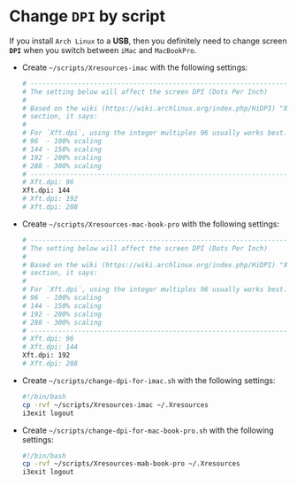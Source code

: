 # Change **`DPI`** by script

If you install `Arch Linux` to a **USB**, then you definitely need to change screen **`DPI`**
when you switch between `iMac` and `MacBookPro`. 

- Create `~/scripts/Xresources-imac` with the following settings:

    ```bash
    # --------------------------------------------------------------------------------
    # The setting below will affect the screen DPI (Dots Per Inch)
    #
    # Based on the wiki (https://wiki.archlinux.org/index.php/HiDPI) "X Resources"
    # section, it says:
    #
    # For `Xft.dpi`, using the integer multiples 96 usually works best. For example:
    # 96  - 100% scaling
    # 144 - 150% scaling
    # 192 - 200% scaling
    # 288 - 300% scaling
    # --------------------------------------------------------------------------------
    # Xft.dpi: 96
    Xft.dpi: 144
    # Xft.dpi: 192
    # Xft.dpi: 288
    ```

- Create `~/scripts/Xresources-mac-book-pro` with the following settings:

    ```bash
    # --------------------------------------------------------------------------------
    # The setting below will affect the screen DPI (Dots Per Inch)
    #
    # Based on the wiki (https://wiki.archlinux.org/index.php/HiDPI) "X Resources"
    # section, it says:
    #
    # For `Xft.dpi`, using the integer multiples 96 usually works best. For example:
    # 96  - 100% scaling
    # 144 - 150% scaling
    # 192 - 200% scaling
    # 288 - 300% scaling
    # --------------------------------------------------------------------------------
    # Xft.dpi: 96
    # Xft.dpi: 144
    Xft.dpi: 192
    # Xft.dpi: 288
    ```

- Create `~/scripts/change-dpi-for-imac.sh` with the following settings:

    ```bash
    #!/bin/bash
    cp -rvf ~/scripts/Xresources-imac ~/.Xresources
    i3exit logout
    ```

- Create `~/scripts/change-dpi-for-mac-book-pro.sh` with the following settings:

    ```bash
    #!/bin/bash
    cp -rvf ~/scripts/Xresources-mab-book-pro ~/.Xresources
    i3exit logout
    ```
